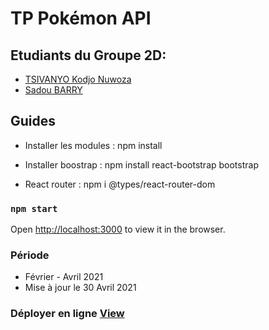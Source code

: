 # TP Pokémon API

## Etudiants du Groupe 2D:  
- [TSIVANYO Kodjo Nuwoza](https://marctsivanyo.github.io/)
- [Sadou BARRY](https://github.com/sabari2018)

## Guides

- Installer les modules : npm install

- Installer boostrap  : npm install react-bootstrap bootstrap

- React router : npm i @types/react-router-dom

### `npm start`

Open [http://localhost:3000](http://localhost:3000) to view it in the browser.
 
### Période
 - Février - Avril 2021
 - Mise à jour le 30 Avril 2021

 ### Déployer en ligne [View](http://pratiques.agencehost.com/pokemon)
